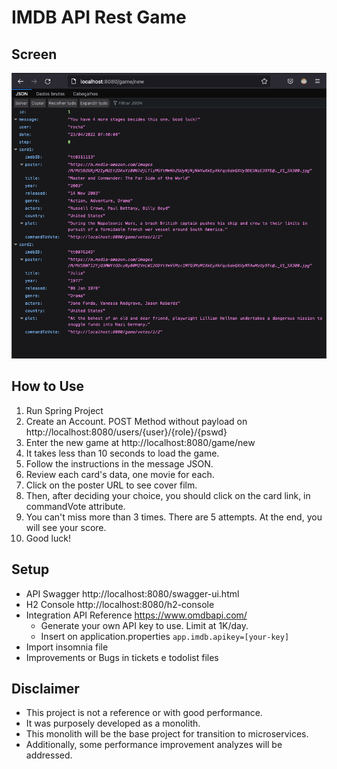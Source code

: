 # IMDB API Rest Game

## Screen

![alt text](https://github.com/rafarocha/imdb/blob/master/screenshots/screen1.png?raw=true)

## How to Use

1. Run Spring Project
2. Create an Account. POST Method without payload on http://localhost:8080/users/{user}/{role}/{pswd}
3. Enter the new game at http://localhost:8080/game/new
4. It takes less than 10 seconds to load the game.
5. Follow the instructions in the message JSON.
6. Review each card's data, one movie for each.
7. Click on the poster URL to see cover film.
8. Then, after deciding your choice, you should click on the card link, in commandVote attribute.
9. You can't miss more than 3 times. There are 5 attempts. At the end, you will see your score.
10. Good luck!

## Setup
- API Swagger http://localhost:8080/swagger-ui.html
- H2 Console http://localhost:8080/h2-console
- Integration API Reference https://www.omdbapi.com/
  - Generate your own API key to use. Limit at 1K/day. 
  - Insert on application.properties `app.imdb.apikey=[your-key]`
- Import insomnia file
- Improvements or Bugs in tickets e todolist files

## Disclaimer
- This project is not a reference or with good performance.
- It was purposely developed as a monolith.
- This monolith will be the base project for transition to microservices.
- Additionally, some performance improvement analyzes will be addressed.
